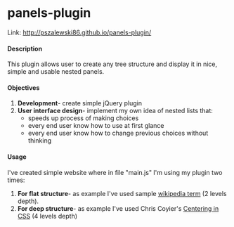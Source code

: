 # panels-plugin
Link: http://pszalewski86.github.io/panels-plugin/
<h4>Description</h4>
This plugin allows user to create any tree structure and display it in nice, simple and usable nested panels.
<h4>Objectives</h4>
<ol><li><b>Development</b>- create simple jQuery plugin</li>
<li><b>User interface design</b>- implement my own idea of nested lists that:
<ul><li>speeds up process of making choices</li>
<li>every end user know how to use at first glance</li>
<li>every end user know how to change previous choices without thinking</li>
</li></ul></ol>
<h4>Usage</h4>
I've created simple website where in file "main.js" I'm using my plugin two times:  
<ol><li><b>For flat structure</b>- as example I've used sample
<a href="http://pl.wikipedia.org/wiki/Pi%C5%82a">wikipedia term</a> (2 levels depth).</li>
<li><b>For deep structure</b>- as example I've used Chris Coyier's 
<a href="https://css-tricks.com/centering-css-complete-guide">Centering in CSS</a> (4 levels depth)</li></ol>
